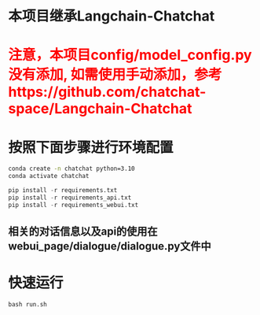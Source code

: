 # 本项目继承Langchain-Chatchat
# <span style="color:red"> 注意，本项目config/model_config.py没有添加,	如需使用手动添加，参考https://github.com/chatchat-space/Langchain-Chatchat</span>
# 按照下面步骤进行环境配置
```bash
conda create -n chatchat python=3.10
conda activate chatchat
```
```python
pip install -r requirements.txt 
pip install -r requirements_api.txt
pip install -r requirements_webui.txt
```
## 相关的对话信息以及api的使用在webui_page/dialogue/dialogue.py文件中
# 快速运行
`bash run.sh`
